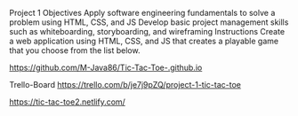 
Project 1 Objectives Apply software engineering fundamentals to solve a problem using HTML, CSS, and JS Develop basic project management skills such as whiteboarding, storyboarding, and wireframing Instructions Create a web application using HTML, CSS, and JS that creates a playable game that you choose from the list below.

https://github.com/M-Java86/Tic-Tac-Toe-.github.io

Trello-Board https://trello.com/b/je7j9pZQ/project-1-tic-tac-toe


https://tic-tac-toe2.netlify.com/
